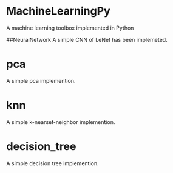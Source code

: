 # MachineLearningPy
A machine learning toolbox implemented in Python

##NeuralNetwork
A simple CNN of LeNet has been implemeted.

# pca
A simple pca implemention.

# knn
A simple k-nearset-neighbor implemention.

# decision_tree
A simple decision tree implemention.